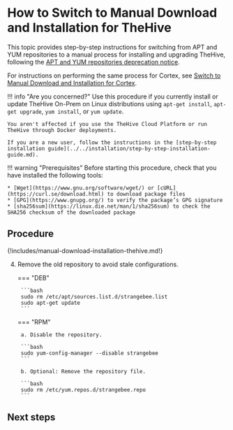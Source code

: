 # How to Switch to Manual Download and Installation for TheHive

This topic provides step-by-step instructions for switching from APT and YUM repositories to a manual process for installing and upgrading TheHive, following the [APT and YUM repositories deprecation notice](apt-yum-deprecation-notice.md).

For instructions on performing the same process for Cortex, see [Switch to Manual Download and Installation for Cortex](../../../cortex/operations/switch-to-manual-download-installation-cortex.md).

!!! info "Are you concerned?"
    Use this procedure if you currently install or update TheHive On-Prem on Linux distributions using `apt-get install`, `apt-get upgrade`, `yum install`, or `yum update`.

    You aren't affected if you use the TheHive Cloud Platform or run TheHive through Docker deployments.

    If you are a new user, follow the instructions in the [step-by-step installation guide](../../installation/step-by-step-installation-guide.md).

!!! warning "Prerequisites"
    Before starting this procedure, check that you have installed the following tools:

    * [Wget](https://www.gnu.org/software/wget/) or [cURL](https://curl.se/download.html) to download package files
    * [GPG](https://www.gnupg.org/) to verify the package’s GPG signature
    * [sha256sum](https://linux.die.net/man/1/sha256sum) to check the SHA256 checksum of the downloaded package

<h2>Procedure</h2>

{!includes/manual-download-installation-thehive.md!}

4. Remove the old repository to avoid stale configurations.

    === "DEB"

        ```bash
        sudo rm /etc/apt/sources.list.d/strangebee.list
        sudo apt-get update
        ```

    === "RPM"

        a. Disable the repository.

        ```bash
        sudo yum-config-manager --disable strangebee
        ```

        b. Optional: Remove the repository file.

        ```bash
        sudo rm /etc/yum.repos.d/strangebee.repo
        ```

<h2>Next steps</h2>